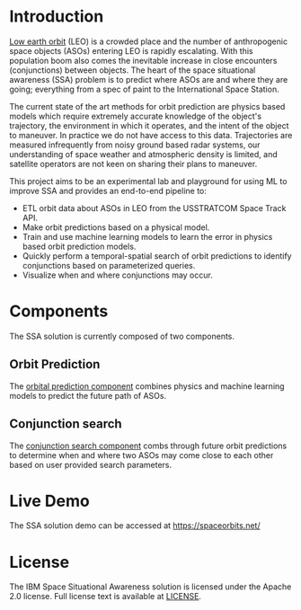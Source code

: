 # Introduction

[Low earth orbit](https://en.wikipedia.org/wiki/Low_Earth_orbit) (LEO) is a crowded place and the number of anthropogenic space objects (ASOs) entering LEO is rapidly escalating. With this population boom also comes the inevitable increase in close encounters (conjunctions) between objects. The heart of the space situational awareness (SSA) problem is to predict where ASOs are and where they are going; everything from a spec of paint to the International Space Station.

The current state of the art methods for orbit prediction are physics based models which require extremely accurate knowledge of the object's trajectory, the environment in which it operates, and the intent of the object to maneuver. In practice we do not have access to this data. Trajectories are measured infrequently from noisy ground based radar systems, our understanding of space weather and atmospheric density is limited, and satellite operators are not keen on sharing their plans to maneuver.

This project aims to be an experimental lab and playground for using ML to improve SSA and provides an end-to-end pipeline to:

-   ETL orbit data about ASOs in LEO from the USSTRATCOM Space Track API.
-   Make orbit predictions based on a physical model.
-   Train and use machine learning models to learn the error in physics based orbit prediction models.
-   Quickly perform a temporal-spatial search of orbit predictions to identify conjunctions based on parameterized queries.
-   Visualize when and where conjunctions may occur.


# Components

The SSA solution is currently composed of two components.


## Orbit Prediction

The [orbital prediction component](orbit_prediction/README.md) combines physics and machine learning models to predict the future path of ASOs.


## Conjunction search

The [conjunction search component](conjunction_search/README.md) combs through future orbit predictions to determine when and where two ASOs may come close to each other based on user provided search parameters.

# Live Demo

The SSA solution demo can be accessed at https://spaceorbits.net/


# License

The IBM Space Situational Awareness solution is licensed under the Apache 2.0 license. Full license text is available at [LICENSE](LICENSE).
